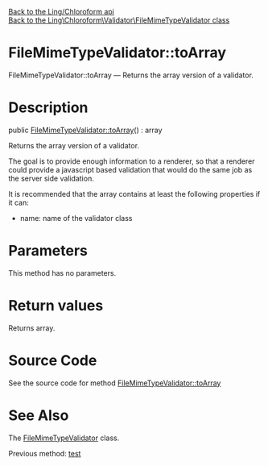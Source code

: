 [Back to the Ling/Chloroform api](https://github.com/lingtalfi/Chloroform/blob/master/doc/api/Ling/Chloroform.md)<br>
[Back to the Ling\Chloroform\Validator\FileMimeTypeValidator class](https://github.com/lingtalfi/Chloroform/blob/master/doc/api/Ling/Chloroform/Validator/FileMimeTypeValidator.md)


FileMimeTypeValidator::toArray
================



FileMimeTypeValidator::toArray — Returns the array version of a validator.




Description
================


public [FileMimeTypeValidator::toArray](https://github.com/lingtalfi/Chloroform/blob/master/doc/api/Ling/Chloroform/Validator/FileMimeTypeValidator/toArray.md)() : array




Returns the array version of a validator.

The goal is to provide enough information to a renderer, so that a renderer could provide a
javascript based validation that would do the same job as the server side validation.


It is recommended that the array contains at least the following properties if it can:

- name: name of the validator class




Parameters
================

This method has no parameters.


Return values
================

Returns array.








Source Code
===========
See the source code for method [FileMimeTypeValidator::toArray](https://github.com/lingtalfi/Chloroform/blob/master/Validator/FileMimeTypeValidator.php#L96-L101)


See Also
================

The [FileMimeTypeValidator](https://github.com/lingtalfi/Chloroform/blob/master/doc/api/Ling/Chloroform/Validator/FileMimeTypeValidator.md) class.

Previous method: [test](https://github.com/lingtalfi/Chloroform/blob/master/doc/api/Ling/Chloroform/Validator/FileMimeTypeValidator/test.md)<br>

